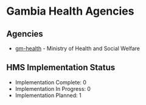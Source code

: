 # Gambia Health Agencies

## Agencies

- [gm-health](gm-health/index.md) - Ministry of Health and Social Welfare

## HMS Implementation Status

- Implementation Complete: 0
- Implementation In Progress: 0
- Implementation Planned: 1
